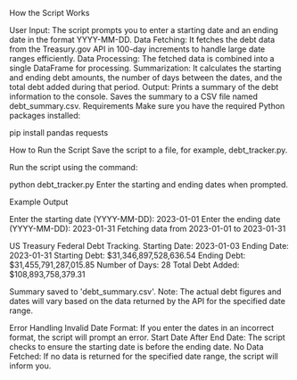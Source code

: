 How the Script Works

User Input: The script prompts you to enter a starting date and an ending date in the format YYYY-MM-DD.
Data Fetching: It fetches the debt data from the Treasury.gov API in 100-day increments to handle large date ranges efficiently.
Data Processing: The fetched data is combined into a single DataFrame for processing.
Summarization: It calculates the starting and ending debt amounts, the number of days between the dates, and the total debt added during that period.
Output:
Prints a summary of the debt information to the console.
Saves the summary to a CSV file named debt_summary.csv.
Requirements
Make sure you have the required Python packages installed:


pip install pandas requests

How to Run the Script
Save the script to a file, for example, debt_tracker.py.

Run the script using the command:

python debt_tracker.py
Enter the starting and ending dates when prompted.

Example Output

Enter the starting date (YYYY-MM-DD): 2023-01-01
Enter the ending date (YYYY-MM-DD): 2023-01-31
Fetching data from 2023-01-01 to 2023-01-31

US Treasury Federal Debt Tracking.
Starting Date: 2023-01-03
Ending Date: 2023-01-31
Starting Debt: $31,346,897,528,636.54
Ending Debt: $31,455,791,287,015.85
Number of Days: 28
Total Debt Added: $108,893,758,379.31

Summary saved to 'debt_summary.csv'.
Note: The actual debt figures and dates will vary based on the data returned by the API for the specified date range.

Error Handling
Invalid Date Format: If you enter the dates in an incorrect format, the script will prompt an error.
Start Date After End Date: The script checks to ensure the starting date is before the ending date.
No Data Fetched: If no data is returned for the specified date range, the script will inform you.
